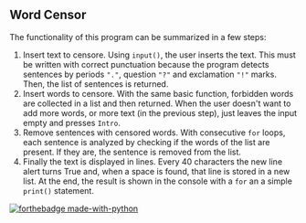 ## Word Censor

The functionality of this program can be summarized in a few steps:    

1. Insert text to censore. Using `input()`, the user inserts the text. This must be written with correct punctuation because the program detects sentences by periods `"."`,
question `"?"` and exclamation `"!"` marks. Then, the list of sentences is returned.    
2. Insert words to censore. With the same basic function, forbidden words are collected in a list and then returned. When the user doesn't want to add more words,
or more text (in the previous step), just leaves the input empty and presses `Intro`.     
3. Remove sentences with censored words. With consecutive `for` loops, each sentence is analyzed by checking if the words of the list are present. If they are,
the sentence is removed from the list.     
4. Finally the text is displayed in lines. Every 40 characters the new line alert turns True and, when a space is found, that line is stored in a new list. At the end,
the result is shown in the console with a `for` an a simple `print()` statement.

[![forthebadge made-with-python](http://ForTheBadge.com/images/badges/made-with-python.svg)](https://www.python.org/)
